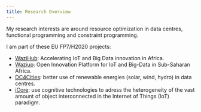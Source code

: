 ```yaml
---
title: Research Overview
---
```


My research interests are around resource optimization in data centres, functional programming and constraint programming.

I am part of these EU FP7/H2020 projects:

* [WaziHub](http://wazihub.com): Accelerating IoT and Big Data innovation in Africa.  
* [Waziup](http://waziup.eu): Open Innovation Platform for IoT and Big-Data in Sub-Saharan Africa.  
* [DC4Cities](http://projects.dc4cities.eu/): better use of renewable energies (solar, wind, hydro) in data centres.  
* [iCore](http://www.iot-icore.eu/): use cognitive technologies to adress the heterogeneity of the vast amount of object interconnected in the Internet of Things (IoT) paradigm.

